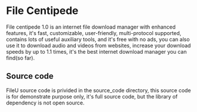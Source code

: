 # File Centipede
File centipede 1.0 is an internet file download manager with enhanced features, it's fast, customizable, user-friendly, multi-protocol supported, contains lots of useful auxiliary tools, and it's free with no ads, you can also use it to download audio and videos from websites, increase your download speeds by up to 1.1 times, it's the best internet download manager you can find(so far).

## Source code
FileU source code is privided in the source_code directory, this source code is for demonstrate purpose only, it's full source code, but the library of dependency is not open source.
